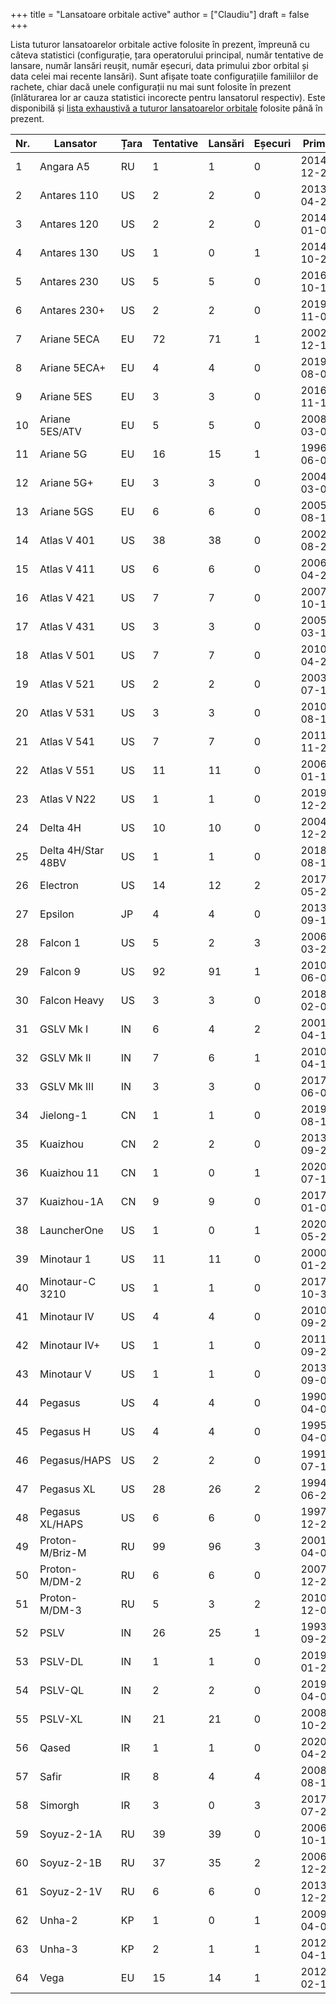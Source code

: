 +++
title = "Lansatoare orbitale active"
author = ["Claudiu"]
draft = false
+++

Lista tuturor lansatoarelor orbitale active folosite în prezent, împreună cu câteva statistici (configurație, țara operatorului principal, număr tentative de lansare, număr lansări reușit, număr eșecuri, data primului zbor orbital și data celei mai recente lansări). Sunt afișate toate configurațiile familiilor de rachete, chiar dacă unele configurații nu mai sunt folosite în prezent (înlăturarea lor ar cauza statistici incorecte pentru lansatorul respectiv). Este disponibilă și [lista exhaustivă a tuturor lansatoarelor orbitale](/r/rachete) folosite până în prezent.

| Nr. | Lansator           | Țara | Tentative | Lansări | Eșecuri | Prima      | Recentă    |
|-----|--------------------|------|-----------|---------|---------|------------|------------|
| 1   | Angara A5          | RU   | 1         | 1       | 0       | 2014-12-23 | 2014-12-23 |
| 2   | Antares 110        | US   | 2         | 2       | 0       | 2013-04-21 | 2013-09-18 |
| 3   | Antares 120        | US   | 2         | 2       | 0       | 2014-01-09 | 2014-07-13 |
| 4   | Antares 130        | US   | 1         | 0       | 1       | 2014-10-28 | 2014-10-28 |
| 5   | Antares 230        | US   | 5         | 5       | 0       | 2016-10-17 | 2019-04-17 |
| 6   | Antares 230+       | US   | 2         | 2       | 0       | 2019-11-02 | 2020-02-15 |
| 7   | Ariane 5ECA        | EU   | 72        | 71      | 1       | 2002-12-11 | 2019-11-26 |
| 8   | Ariane 5ECA+       | EU   | 4         | 4       | 0       | 2019-08-06 | 2020-08-15 |
| 9   | Ariane 5ES         | EU   | 3         | 3       | 0       | 2016-11-17 | 2018-07-25 |
| 10  | Ariane 5ES/ATV     | EU   | 5         | 5       | 0       | 2008-03-09 | 2014-07-29 |
| 11  | Ariane 5G          | EU   | 16        | 15      | 1       | 1996-06-04 | 2003-09-27 |
| 12  | Ariane 5G+         | EU   | 3         | 3       | 0       | 2004-03-02 | 2004-12-18 |
| 13  | Ariane 5GS         | EU   | 6         | 6       | 0       | 2005-08-11 | 2009-12-18 |
| 14  | Atlas V 401        | US   | 38        | 38      | 0       | 2002-08-21 | 2018-05-05 |
| 15  | Atlas V 411        | US   | 6         | 6       | 0       | 2006-04-20 | 2020-02-10 |
| 16  | Atlas V 421        | US   | 7         | 7       | 0       | 2007-10-11 | 2017-10-15 |
| 17  | Atlas V 431        | US   | 3         | 3       | 0       | 2005-03-11 | 2016-12-18 |
| 18  | Atlas V 501        | US   | 7         | 7       | 0       | 2010-04-22 | 2020-05-17 |
| 19  | Atlas V 521        | US   | 2         | 2       | 0       | 2003-07-17 | 2004-12-17 |
| 20  | Atlas V 531        | US   | 3         | 3       | 0       | 2010-08-14 | 2013-09-18 |
| 21  | Atlas V 541        | US   | 7         | 7       | 0       | 2011-11-26 | 2020-07-30 |
| 22  | Atlas V 551        | US   | 11        | 11      | 0       | 2006-01-19 | 2020-03-26 |
| 23  | Atlas V N22        | US   | 1         | 1       | 0       | 2019-12-20 | 2019-12-20 |
| 24  | Delta 4H           | US   | 10        | 10      | 0       | 2004-12-21 | 2019-01-19 |
| 25  | Delta 4H/Star 48BV | US   | 1         | 1       | 0       | 2018-08-12 | 2018-08-12 |
| 26  | Electron           | US   | 14        | 12      | 2       | 2017-05-25 | 2020-08-31 |
| 27  | Epsilon            | JP   | 4         | 4       | 0       | 2013-09-14 | 2019-01-18 |
| 28  | Falcon 1           | US   | 5         | 2       | 3       | 2006-03-24 | 2009-07-14 |
| 29  | Falcon 9           | US   | 92        | 91      | 1       | 2010-06-04 | 2020-09-03 |
| 30  | Falcon Heavy       | US   | 3         | 3       | 0       | 2018-02-06 | 2019-06-25 |
| 31  | GSLV Mk I          | IN   | 6         | 4       | 2       | 2001-04-18 | 2010-12-25 |
| 32  | GSLV Mk II         | IN   | 7         | 6       | 1       | 2010-04-15 | 2018-12-19 |
| 33  | GSLV Mk III        | IN   | 3         | 3       | 0       | 2017-06-05 | 2019-07-22 |
| 34  | Jielong-1          | CN   | 1         | 1       | 0       | 2019-08-17 | 2019-08-17 |
| 35  | Kuaizhou           | CN   | 2         | 2       | 0       | 2013-09-25 | 2014-11-21 |
| 36  | Kuaizhou 11        | CN   | 1         | 0       | 1       | 2020-07-10 | 2020-07-10 |
| 37  | Kuaizhou-1A        | CN   | 9         | 9       | 0       | 2017-01-09 | 2020-05-12 |
| 38  | LauncherOne        | US   | 1         | 0       | 1       | 2020-05-25 | 2020-05-25 |
| 39  | Minotaur 1         | US   | 11        | 11      | 0       | 2000-01-27 | 2013-11-20 |
| 40  | Minotaur-C 3210    | US   | 1         | 1       | 0       | 2017-10-31 | 2017-10-31 |
| 41  | Minotaur IV        | US   | 4         | 4       | 0       | 2010-09-26 | 2020-07-15 |
| 42  | Minotaur IV+       | US   | 1         | 1       | 0       | 2011-09-27 | 2011-09-27 |
| 43  | Minotaur V         | US   | 1         | 1       | 0       | 2013-09-07 | 2013-09-07 |
| 44  | Pegasus            | US   | 4         | 4       | 0       | 1990-04-05 | 1994-08-03 |
| 45  | Pegasus H          | US   | 4         | 4       | 0       | 1995-04-03 | 2000-10-09 |
| 46  | Pegasus/HAPS       | US   | 2         | 2       | 0       | 1991-07-17 | 1994-05-19 |
| 47  | Pegasus XL         | US   | 28        | 26      | 2       | 1994-06-27 | 2019-10-11 |
| 48  | Pegasus XL/HAPS    | US   | 6         | 6       | 0       | 1997-12-23 | 2005-04-15 |
| 49  | Proton-M/Briz-M    | RU   | 99        | 96      | 3       | 2001-04-07 | 2020-07-30 |
| 50  | Proton-M/DM-2      | RU   | 6         | 6       | 0       | 2007-12-25 | 2010-09-02 |
| 51  | Proton-M/DM-3      | RU   | 5         | 3       | 2       | 2010-12-05 | 2019-12-24 |
| 52  | PSLV               | IN   | 26        | 25      | 1       | 1993-09-20 | 2019-05-22 |
| 53  | PSLV-DL            | IN   | 1         | 1       | 0       | 2019-01-24 | 2019-01-24 |
| 54  | PSLV-QL            | IN   | 2         | 2       | 0       | 2019-04-01 | 2019-12-11 |
| 55  | PSLV-XL            | IN   | 21        | 21      | 0       | 2008-10-22 | 2019-11-27 |
| 56  | Qased              | IR   | 1         | 1       | 0       | 2020-04-22 | 2020-04-22 |
| 57  | Safir              | IR   | 8         | 4       | 4       | 2008-08-16 | 2019-02-05 |
| 58  | Simorgh            | IR   | 3         | 0       | 3       | 2017-07-27 | 2020-02-09 |
| 59  | Soyuz-2-1A         | RU   | 39        | 39      | 0       | 2006-10-19 | 2020-07-23 |
| 60  | Soyuz-2-1B         | RU   | 37        | 35      | 2       | 2006-12-27 | 2020-05-22 |
| 61  | Soyuz-2-1V         | RU   | 6         | 6       | 0       | 2013-12-28 | 2019-11-25 |
| 62  | Unha-2             | KP   | 1         | 0       | 1       | 2009-04-05 | 2009-04-05 |
| 63  | Unha-3             | KP   | 2         | 1       | 1       | 2012-04-12 | 2012-12-12 |
| 64  | Vega               | EU   | 15        | 14      | 1       | 2012-02-13 | 2020-09-03 |